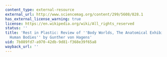 ```yaml
---
content_type: external-resource
external_url: http://www.sciencemag.org/content/299/5608/828.1
has_external_license_warning: true
license: https://en.wikipedia.org/wiki/All_rights_reserved
status: ''
title: 'Rest in Plastic: Review of ''Body Worlds, The Anatomical Exhibition of Real
  Human Bodies'' by Gunther von Hagens'
uid: 7b889fd7-a970-42db-9d81-f368e39f65a8
wayback_url: ''
---
```

